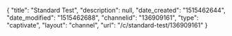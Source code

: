 {
    "title": "Standard Test",
    "description": null,
    "date_created": "1515462644",
    "date_modified": "1515462688",
    "channelid": "136909161",
    "type": "captivate",
    "layout": "channel",
    "url": "\/c\/standard-test\/136909161"
}